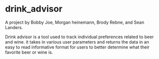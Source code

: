 # drink_advisor

A project by Bobby Joe, Morgan heinemann, Brody Rebne, and Sean Landers.

Drink advisor is a tool used to track individual preferences related to beer and wine. it takes in various user parameters and returns the data in an easy to read informative format for users to better determine what their favorite beer or wine is.
